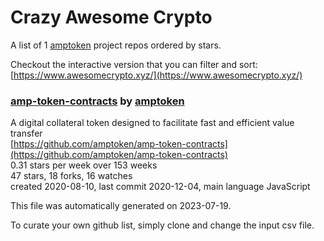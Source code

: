 # Crazy Awesome Crypto
A list of 1 [amptoken](https://github.com/amptoken) project repos ordered by stars.  

Checkout the interactive version that you can filter and sort: 
[https://www.awesomecrypto.xyz/](https://www.awesomecrypto.xyz/)  


### [amp-token-contracts](https://github.com/amptoken/amp-token-contracts) by [amptoken](https://github.com/amptoken)  
A digital collateral token designed to facilitate fast and efficient value transfer  
[https://github.com/amptoken/amp-token-contracts](https://github.com/amptoken/amp-token-contracts)  
0.31 stars per week over 153 weeks  
47 stars, 18 forks, 16 watches  
created 2020-08-10, last commit 2020-12-04, main language JavaScript  


This file was automatically generated on 2023-07-19.  

To curate your own github list, simply clone and change the input csv file.  